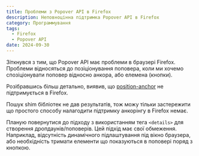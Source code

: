 ```yaml
---
title: Проблеми з Popover API в Firefox
description: Неповноцінна підтримка Popover API в Firefox
category: Программування
tags:
  - Firefox
  - Popover API
date: 2024-09-30
---
```

Зіткнувся з тим, що Popover API має проблеми в браузері Firefox. Проблеми відносяться до позіціонування поповера, коли ми хочемо спозіціонувати поповер відносно анкора, або елемена (кнопки).

Розібравшись більш детально, виявив, що [position-anchor](https://developer.mozilla.org/en-US/docs/Web/CSS/position-anchor) не підтримується в Firefox.

Пошук shim бібліотек не дав результатів, тож можу тільки застережити що простого способу налагодити підтримку анкорінгу в Firefox немає.

Планую повернутися до підходу з використанням тега `<details>` для створення дропдаунів/поповерів. Цей підхід має свої обмеження. Наприклад, відсутність динамічного підлаштування під вікно браузера, або необхідність тримати елементи що показуються в поповері поряд з кнопкою.
